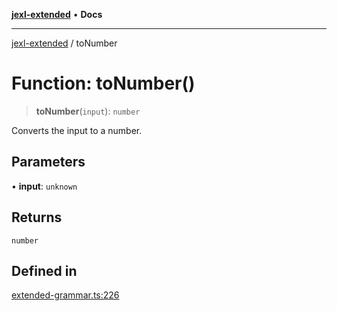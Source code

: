 [**jexl-extended**](../README.md) • **Docs**

***

[jexl-extended](../globals.md) / toNumber

# Function: toNumber()

> **toNumber**(`input`): `number`

Converts the input to a number.

## Parameters

• **input**: `unknown`

## Returns

`number`

## Defined in

[extended-grammar.ts:226](https://github.com/nikoraes/jexl-extended/blob/0d088073b18839315bb7964d107cdd49b0d074cd/src/extended-grammar.ts#L226)
